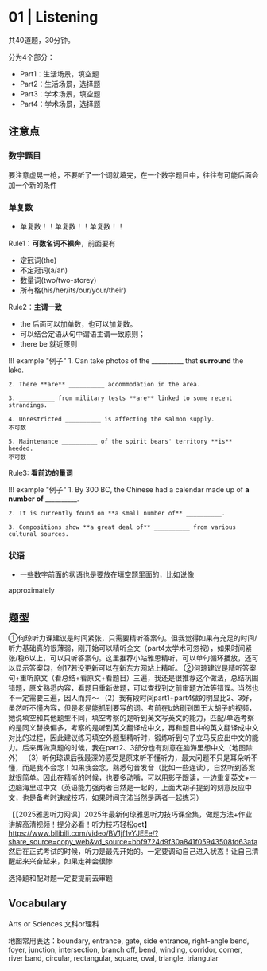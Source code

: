 # 01 | Listening

共40道题，30分钟。

分为4个部分：
* Part1：生活场景，填空题
* Part2：生活场景，选择题
* Part3：学术场景，填空题
* Part4：学术场景，选择题


## 注意点

### 数字题目

要注意虚晃一枪，不要听了一个词就填完，在一个数字题目中，往往有可能后面会加一个新的条件

### 单复数

- 单复数！！单复数！！单复数！！


Rule1：**可数名词不裸奔**，前面要有
* 定冠词(the)
* 不定冠词(a/an)
* 数量词(two/two-storey)
* 所有格(his/her/its/our/your/their)

Rule2：**主谓一致**
* the 后面可以加单数，也可以加复数。
* 可以结合定语从句中谓语主谓一致原则；
* there be 就近原则

!!! example "例子"
    1. Can take photos of the __________ that **surround** the lake.

    2. There **are** __________ accommodation in the area.

    3. __________ from military tests **are** linked to some recent strandings.

    4. Unrestricted __________ is affecting the salmon supply.
    不可数

    5. Maintenance __________ of the spirit bears' territory **is** heeded.
    不可数


Rule3: **看前边的量词**


!!! example "例子"
    1. By 300 BC, the Chinese had a calendar made up of **a number of** __________.

    2. It is currently found on **a small number of** __________.

    3. Compositions show **a great deal of** __________ from various cultural sources.



### 状语
- 一些数字前面的状语也是要放在填空题里面的，比如说像

approximately

## 题型




①何琼听力课建议是时间紧张，只需要精听答案句。但我觉得如果有充足的时间/听力基础真的很薄弱，刚开始可以精听全文（part4太学术可忽视），如果时间紧张/稳6以上，可以只听答案句。这里推荐小站雅思精听，可以单句循环播放，还可以显示答案句，剑17若没更新可以在新东方网站上精听。
②何琼建议是精听答案句+重听原文（看总结+看原文+看题目）三遍，我还是很推荐这个做法，总结巩固错题，原文熟悉内容，看题目重新做题，可以查找到之前审题方法等错误。当然也不一定需要三遍，因人而异～
（2）我有段时间part1+part4做的明显比2、3好，虽然听不懂内容，但是老是能抓到要写的词。考前在b站刷到国王大胡子的视频，她说填空和其他题型不同，填空考察的是听到英文写英文的能力，匹配/单选考察的是同义替换偏多，考察的是听到英文翻译成中文，再和题目中的英文翻译成中文对比的过程，因此建议练习填空外题型精听时，锻炼听到句子立马反应出中文的能力。后来再做真题的时候，我在part2、3部分也有刻意在脑海里想中文（地图除外）
（3）听何琼课后我最深的感受是原来听不懂听力，最大问题不只是耳朵听不懂，而是我不会念！如果我会念，熟悉句音发音（比如一些连读），自然听到答案就很简单。因此在精听的时候，也要多动嘴，可以用影子跟读，一边重复英文+一边脑海里过中文（英语能力强两者自然是一起的，上面大胡子提到的刻意反应中文，也是备考时速成技巧，如果时间充沛当然是两者一起练习）


【【2025雅思听力网课】2025年最新何琼雅思听力技巧课全集，做题方法+作业讲解高清视频！提分必看！听力技巧轻松get】 https://www.bilibili.com/video/BV1jf1vYJEEe/?share_source=copy_web&vd_source=bbf9724d9f30a841f05943508fd63afa
然后在正式考试的时候，听力是最先开始的。一定要调动自己进入状态！让自己清醒起来兴奋起来，如果走神会很惨





选择题和配对题一定要提前去审题

## Vocabulary
Arts or Sciences  文科or理科

地图常用表达：boundary, entrance, gate, side entrance, right-angle bend, foyer, junction, intersection, branch off, bend, winding, corridor, corner, river band, circular, rectangular, square, oval, triangle, triangular



